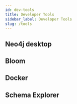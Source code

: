 ```yaml
---
id: dev-tools
title: Developer Tools
sidebar_label: Developer Tools
slug: /tools
---
```


## Neo4j desktop

## Bloom

## Docker

## Schema Explorer
